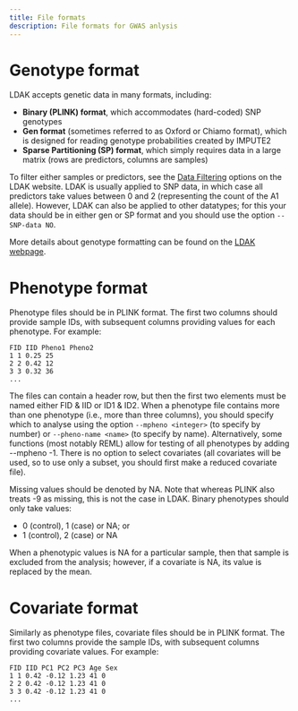 ```yaml
---
title: File formats
description: File formats for GWAS anlysis
---
```


# Genotype format

LDAK accepts genetic data in many formats, including:

 - **Binary (PLINK) format**, which accommodates (hard-coded) SNP genotypes
 - **Gen format** (sometimes referred to as Oxford or Chiamo format), which is designed for reading genotype probabilities created by IMPUTE2
 - **Sparse Partitioning (SP) format**, which simply requires data in a large matrix (rows are predictors, columns are samples)

To filter either samples or predictors, see the [Data Filtering](https://dougspeed.com/data-filtering/) options on the LDAK website. LDAK is usually applied to SNP data, in which case all predictors take values between 0 and 2 (representing the count of the A1 allele). However, LDAK can also be applied to other datatypes; for this your data should be in either gen or SP format and you should use the option `--SNP-data NO`.

More details about genotype formatting can be found on the [LDAK webpage](https://dougspeed.com/file-formats/).

# Phenotype format

Phenotype files should be in PLINK format. The first two columns should provide sample IDs, with subsequent columns providing values for each phenotype. For example:
```
FID IID Pheno1 Pheno2
1 1 0.25 25
2 2 0.42 12
3 3 0.32 36
...
```
The files can contain a header row, but then the first two elements must be named either FID & IID or ID1 & ID2. When a phenotype file contains more than one phenotype (i.e., more than three columns), you should specify which to analyse using the option `--mpheno <integer>` (to specify by number) or `--pheno-name <name>` (to specify by name). Alternatively, some functions (most notably REML) allow for testing of all phenotypes by adding --mpheno -1. There is no option to select covariates (all covariates will be used, so to use only a subset, you should first make a reduced covariate file).

Missing values should be denoted by NA. Note that whereas PLINK also treats -9 as missing, this is not the case in LDAK. Binary phenotypes should only take values:
- 0 (control), 1 (case) or NA; or
- 1 (control), 2 (case) or NA

When a phenotypic values is NA for a particular sample, then that sample is excluded from the analysis; however, if a covariate is NA, its value is replaced by the mean.

# Covariate format

Similarly as phenotype files, covariate files should be in PLINK format. The first two columns provide the sample IDs, with subsequent columns providing covariate values. For example: 
```
FID IID PC1 PC2 PC3 Age Sex
1 1 0.42 -0.12 1.23 41 0
2 2 0.42 -0.12 1.23 41 0
3 3 0.42 -0.12 1.23 41 0
...
```
